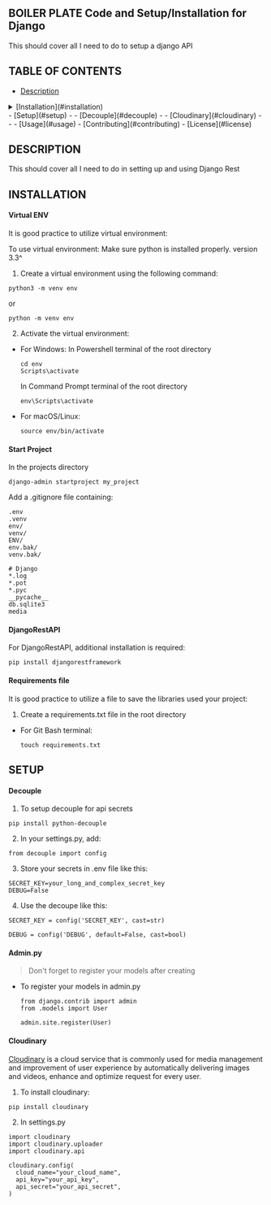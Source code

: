 ## BOILER PLATE Code and Setup/Installation for Django
This should cover all I need to do to setup a django API

## TABLE OF CONTENTS

- [Description](#description)
<details>
  <summary>[Installation](#installation)</summary>
  <br>
  <pre>
    &lt;details&gt;
    &lt;summary&gt;How do I dropdown?&lt;&#47;summary&gt;
    &lt;br&gt;
    This is how you dropdown.
    &lt;&#47;details&gt;
  </pre>
  - - [VirtualENV](#virtual-env)
  - - [RestAPI](#djangorestapi)
  - - [Requirements](#requirements-file)
</details>
- [Setup](#setup)
- - [Decouple](#decouple)
- - [Cloudinary](#cloudinary)
- - 
- [Usage](#usage)
- [Contributing](#contributing)
- [License](#license)

## DESCRIPTION
This should cover all I need to do in setting up and using Django Rest 

## INSTALLATION

#### Virtual ENV
It is good practice to utilize virtual environment:

To use virtual environment:
<small style="font-size: 0.875rem;">Make sure python is installed properly. version 3.3^</small>

1. Create a virtual environment using the following command:
  ```
  python3 -m venv env
  ```
  or 
  ```
  python -m venv env
  ```

2. Activate the virtual environment:

- For Windows:
  In Powershell terminal of the root directory
  ```
  cd env
  Scripts\activate
  ```
  In Command Prompt terminal of the root directory
  ```
  env\Scripts\activate
  ```

- For macOS/Linux:

  ```
  source env/bin/activate
  ```

#### Start Project
In the projects directory 
  ```
  django-admin startproject my_project
  ```

Add a .gitignore file containing: 
  ```
  .env 
  .venv 
  env/ 
  venv/ 
  ENV/ 
  env.bak/ 
  venv.bak/ 

  # Django
  *.log
  *.pot
  *.pyc
  __pycache__
  db.sqlite3
  media
  ```

#### DjangoRestAPI
For DjangoRestAPI, additional installation is required:
```
pip install djangorestframework
```

#### Requirements file 
It is good practice to utilize a file to save the libraries used your project:
1. Create a requirements.txt file in the root directory
- For Git Bash terminal:
  ```
  touch requirements.txt
  ```


## SETUP
#### Decouple
1. To setup decouple for api secrets
  ```
  pip install python-decouple
  ```

2. In your settings.py, add:
  ```
  from decouple import config
  ```

3. Store your secrets in .env file like this:
  ```
  SECRET_KEY=your_long_and_complex_secret_key
  DEBUG=False
  ```

4. Use the decoupe like this:
  ```
  SECRET_KEY = config('SECRET_KEY', cast=str)
  ```

  ```
  DEBUG = config('DEBUG', default=False, cast=bool)
  ```

#### Admin.py
> Don't forget to register your models after creating
- To register your models in admin.py
  ```
  from django.contrib import admin
  from .models import User

  admin.site.register(User)
  ```

#### Cloudinary
[Cloudinary](https://cloudinary.com) is a cloud service that is commonly used for media management and improvement of user experience by automatically delivering images and videos, enhance and optimize request for every user.

1. To install cloudinary:
  ```
  pip install cloudinary
  ```

2. In settings.py
  ```
  import cloudinary
  import cloudinary.uploader
  import cloudinary.api

  cloudinary.config(
    cloud_name="your_cloud_name",
    api_key="your_api_key",
    api_secret="your_api_secret",
  )
  ```

